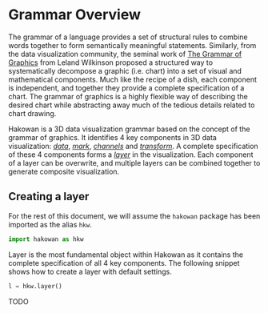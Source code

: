 # Grammar Overview

The grammar of a language provides a set of structural rules to combine words
together to form semantically meaningful statements. Similarly, from the data
visualization community, the seminal work of [The Grammar of
Graphics](https://link.springer.com/book/10.1007/0-387-28695-0) from Leland
Wilkinson proposed a structured way to systematically decompose a graphic (i.e.
chart) into a set of visual and mathematical components. Much like the recipe
of a dish, each component is independent, and together they provide a complete
specification of a chart. The grammar of graphics is a highly flexible
way of describing the desired chart while abstracting away much of the tedious
details related to chart drawing.

Hakowan is a 3D data visualization grammar based on the concept of the grammar
of graphics. It identifies 4 key components in 3D data visualization:
[_data_](data.md), [_mark_](mark.md), [_channels_](channel.md) and
[_transform_](transform.md). A complete specification of these 4 components
forms a [_layer_](layer.md) in the visualization. Each component of a layer can
be overwrite, and multiple layers can be combined together to generate
composite visualization.

## Creating a layer

For the rest of this document, we will assume the `hakowan` package has been imported as the alias `hkw`.

```py
import hakowan as hkw
```

Layer is the most fundamental object within Hakowan as it contains the complete
specification of all 4 key components. The following snippet shows how to
create a layer with default settings.

```py
l = hkw.layer()
```

TODO
